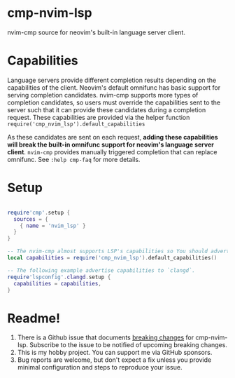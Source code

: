 # cmp-nvim-lsp

nvim-cmp source for neovim's built-in language server client.

# Capabilities

Language servers provide different completion results depending on the capabilities of the client. Neovim's default omnifunc has basic support for serving completion candidates. nvim-cmp supports more types of completion candidates, so users must override the capabilities sent to the server such that it can provide these candidates during a completion request. These capabilities are provided via the helper function `require('cmp_nvim_lsp').default_capabilities`

As these candidates are sent on each request, **adding these capabilities will break the built-in omnifunc support for neovim's language server client**. `nvim-cmp` provides manually triggered completion that can replace omnifunc. See `:help cmp-faq` for more details.

# Setup

```lua

require'cmp'.setup {
  sources = {
    { name = 'nvim_lsp' }
  }
}

-- The nvim-cmp almost supports LSP's capabilities so You should advertise it to LSP servers..
local capabilities = require('cmp_nvim_lsp').default_capabilities()

-- The following example advertise capabilities to `clangd`.
require'lspconfig'.clangd.setup {
  capabilities = capabilities,
}
```

Readme!
====================
1. There is a Github issue that documents [breaking changes](https://github.com/hrsh7th/cmp-nvim-lsp/issues/38) for cmp-nvim-lsp. Subscribe to the issue to be notified of upcoming breaking changes.
2. This is my hobby project. You can support me via GitHub sponsors.
3. Bug reports are welcome, but don't expect a fix unless you provide minimal configuration and steps to reproduce your issue.
